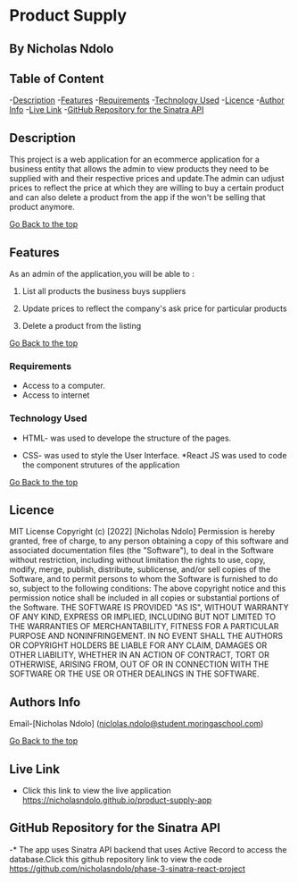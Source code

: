 # Product Supply
## By Nicholas Ndolo

## Table of Content

-[Description](#description)
-[Features](#features)
-[Requirements](#requirements)
-[Technology Used](#technology-Used)
-[Licence](#licence)
-[Author Info](#Authors-Info)
-[Live Link](#Live-Link)
-[GitHub Repository for the Sinatra API](#GitHub-Repository-for-the-Sinatra-API)

## Description

<p>This project is a web application for an ecommerce application for a business entity that allows the admin to view products they need to be supplied with and their respective prices and update.The admin can udjust prices to reflect the price at which they are willing to buy a certain product and can also delete a product from the app if the won't be selling that product anymore.</p>

[Go Back to the top](#product-supply)

## Features

As an admin of the application,you will be able to :

1. List all products the business buys suppliers

2. Update prices to reflect the company's ask price for particular products

3. Delete a product from the listing

[Go Back to the top](#product-spply)

### Requirements

* Access to a computer.
* Access to internet

### Technology Used
* HTML- was used to develope the structure of the pages.
 

* CSS- was used to style the User Interface.
*React JS was used to code the component strutures of the application

[Go Back to the top](#product-supply)

## Licence

MIT License
Copyright (c) [2022] [Nicholas Ndolo]
Permission is hereby granted, free of charge, to any person obtaining a copy
of this software and associated documentation files (the "Software"), to deal
in the Software without restriction, including without limitation the rights
to use, copy, modify, merge, publish, distribute, sublicense, and/or sell
copies of the Software, and to permit persons to whom the Software is
furnished to do so, subject to the following conditions:
The above copyright notice and this permission notice shall be included in all
copies or substantial portions of the Software.
THE SOFTWARE IS PROVIDED "AS IS", WITHOUT WARRANTY OF ANY KIND, EXPRESS OR
IMPLIED, INCLUDING BUT NOT LIMITED TO THE WARRANTIES OF MERCHANTABILITY,
FITNESS FOR A PARTICULAR PURPOSE AND NONINFRINGEMENT. IN NO EVENT SHALL THE
AUTHORS OR COPYRIGHT HOLDERS BE LIABLE FOR ANY CLAIM, DAMAGES OR OTHER
LIABILITY, WHETHER IN AN ACTION OF CONTRACT, TORT OR OTHERWISE, ARISING FROM,
OUT OF OR IN CONNECTION WITH THE SOFTWARE OR THE USE OR OTHER DEALINGS IN THE
SOFTWARE.

## Authors Info

Email-[Nicholas Ndolo]
(niclolas.ndolo@student.moringaschool.com)

[Go Back to the top](#product-supply)

## Live Link

- Click this link to view the live application https://nicholasndolo.github.io/product-supply-app

## GitHub Repository for the Sinatra API

-* The app uses Sinatra API backend that uses Active Record to access the database.Click this github repository link to view the code https://github.com/nicholasndolo/phase-3-sinatra-react-project